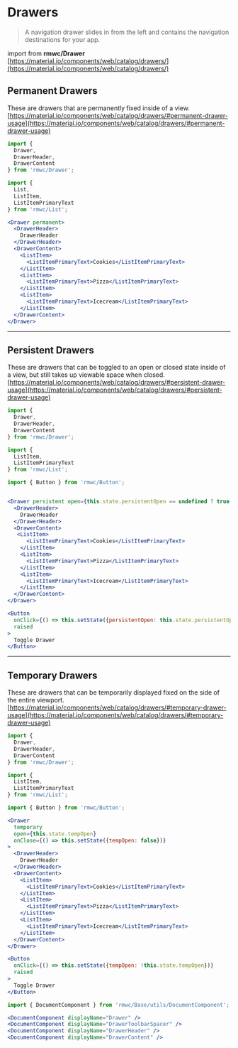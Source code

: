 # Drawers

> A navigation drawer slides in from the left and contains the navigation destinations for your app.

import from **rmwc/Drawer**  
[https://material.io/components/web/catalog/drawers/](https://material.io/components/web/catalog/drawers/)

## Permanent Drawers

These are drawers that are permanently fixed inside of a view.
[https://material.io/components/web/catalog/drawers/#permanent-drawer-usage](https://material.io/components/web/catalog/drawers/#permanent-drawer-usage)

```jsx render
import {
  Drawer,
  DrawerHeader,
  DrawerContent
} from 'rmwc/Drawer';

import {
  List,
  ListItem,
  ListItemPrimaryText
} from 'rmwc/List';

<Drawer permanent>
  <DrawerHeader>
    DrawerHeader
  </DrawerHeader>
  <DrawerContent>
    <ListItem>
      <ListItemPrimaryText>Cookies</ListItemPrimaryText>
    </ListItem>
    <ListItem>
      <ListItemPrimaryText>Pizza</ListItemPrimaryText>
    </ListItem>
    <ListItem>
      <ListItemPrimaryText>Icecream</ListItemPrimaryText>
    </ListItem>
  </DrawerContent>
</Drawer>
```

---

## Persistent Drawers

These are drawers that can be toggled to an open or closed state inside of a view, but still takes up viewable space when closed.
[https://material.io/components/web/catalog/drawers/#persistent-drawer-usage](https://material.io/components/web/catalog/drawers/#persistent-drawer-usage)

```jsx render
import {
  Drawer,
  DrawerHeader,
  DrawerContent
} from 'rmwc/Drawer';

import {
  ListItem,
  ListItemPrimaryText
} from 'rmwc/List';

import { Button } from 'rmwc/Button';


<Drawer persistent open={this.state.persistentOpen == undefined ? true : this.state.persistentOpen}>
  <DrawerHeader>
    DrawerHeader
  </DrawerHeader>
  <DrawerContent>
   <ListItem>
      <ListItemPrimaryText>Cookies</ListItemPrimaryText>
    </ListItem>
    <ListItem>
      <ListItemPrimaryText>Pizza</ListItemPrimaryText>
    </ListItem>
    <ListItem>
      <ListItemPrimaryText>Icecream</ListItemPrimaryText>
    </ListItem>
  </DrawerContent>
</Drawer>

<Button
  onClick={() => this.setState({persistentOpen: this.state.persistentOpen === undefined ? false : !this.state.persistentOpen})}
  raised
>
  Toggle Drawer
</Button>
```

---

## Temporary Drawers

These are drawers that can be temporarily displayed fixed on the side of the entire viewport.
[https://material.io/components/web/catalog/drawers/#temporary-drawer-usage](https://material.io/components/web/catalog/drawers/#temporary-drawer-usage)

```jsx render
import {
  Drawer,
  DrawerHeader,
  DrawerContent
} from 'rmwc/Drawer';

import {
  ListItem,
  ListItemPrimaryText
} from 'rmwc/List';

import { Button } from 'rmwc/Button';

<Drawer
  temporary
  open={this.state.tempOpen}
  onClose={() => this.setState({tempOpen: false})}
>
  <DrawerHeader>
    DrawerHeader
  </DrawerHeader>
  <DrawerContent>
    <ListItem>
      <ListItemPrimaryText>Cookies</ListItemPrimaryText>
    </ListItem>
    <ListItem>
      <ListItemPrimaryText>Pizza</ListItemPrimaryText>
    </ListItem>
    <ListItem>
      <ListItemPrimaryText>Icecream</ListItemPrimaryText>
    </ListItem>
  </DrawerContent>
</Drawer>

<Button
  onClick={() => this.setState({tempOpen: !this.state.tempOpen})}
  raised
>
  Toggle Drawer
</Button>
```

```jsx renderOnly
import { DocumentComponent } from 'rmwc/Base/utils/DocumentComponent';

<DocumentComponent displayName="Drawer" />
<DocumentComponent displayName="DrawerToolbarSpacer" />
<DocumentComponent displayName="DrawerHeader" />
<DocumentComponent displayName="DrawerContent" />
```
